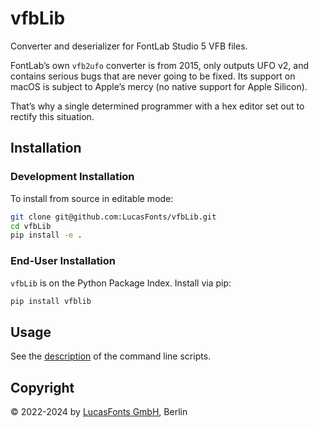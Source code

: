 # vfbLib

Converter and deserializer for FontLab Studio 5 VFB files.

FontLab’s own `vfb2ufo` converter is from 2015, only outputs UFO v2, and
contains serious bugs that are never going to be fixed. Its support on macOS is
subject to Apple’s mercy (no native support for Apple Silicon).

That’s why a single determined programmer with a hex editor set out to rectify
this situation.


## Installation

### Development Installation

To install from source in editable mode:

```bash
git clone git@github.com:LucasFonts/vfbLib.git
cd vfbLib
pip install -e .
```

### End-User Installation

`vfbLib` is on the Python Package Index. Install via pip:

```bash
pip install vfblib
```


## Usage

See the [description](DESCRIPTION.md) of the command line scripts.


## Copyright

© 2022-2024 by [LucasFonts GmbH](https://www.lucasfonts.com/), Berlin
